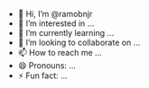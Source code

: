 - 👋 Hi, I’m @ramobnjr
- 👀 I’m interested in ...
- 🌱 I’m currently learning ...
- 💞️ I’m looking to collaborate on ...
- 📫 How to reach me ...
- 😄 Pronouns: ...
- ⚡ Fun fact: ...

<!---
ramobnjr/ramobnjr is a ✨ special ✨ repository because its `README.md` (this file) appears on your GitHub profile.
You can click the Preview link to take a look at your changes.
--->
